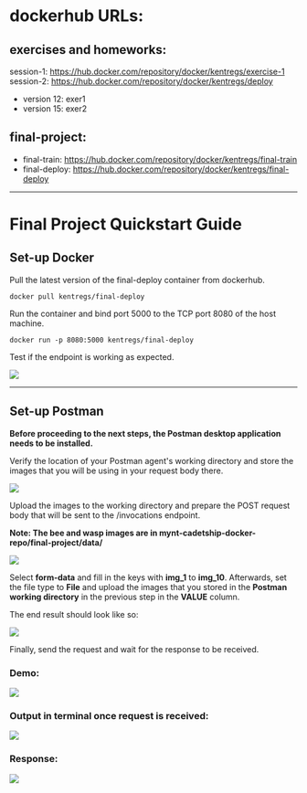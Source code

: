 # dockerhub URLs:
## exercises and homeworks:
session-1: https://hub.docker.com/repository/docker/kentregs/exercise-1  
session-2: https://hub.docker.com/repository/docker/kentregs/deploy
- version 12: exer1
- version 15: exer2
## final-project:
- final-train: https://hub.docker.com/repository/docker/kentregs/final-train
- final-deploy: https://hub.docker.com/repository/docker/kentregs/final-deploy
---
# Final Project Quickstart Guide
## Set-up Docker 
Pull the latest version of the final-deploy container from dockerhub.
```
docker pull kentregs/final-deploy
```
Run the container and bind port 5000 to the TCP port 8080 of the host machine. 
```
docker run -p 8080:5000 kentregs/final-deploy
```
Test if the endpoint is working as expected.

![](https://i.imgur.com/GdnlHqW.png)

---

## Set-up Postman 
**Before proceeding to the next steps, the Postman desktop application needs to be installed.**  

Verify the location of your Postman agent's working directory and store the images that you will be using in your request body there. 

![](https://i.imgur.com/seIQCIo.gif)

Upload the images to the working directory and prepare the POST request body that will be sent to the /invocations endpoint.  

**Note: The bee and wasp images are in mynt-cadetship-docker-repo/final-project/data/**

![](https://i.imgur.com/mCQlH2q.png)

Select **form-data** and fill in the keys with **img_1** to **img_10**. Afterwards, set the file type to **File** and upload the images that you stored in the **Postman working directory** in the previous step in the **VALUE** column.  

The end result should look like so:

![](https://i.imgur.com/0Uctzxf.png)

Finally, send the request and wait for the response to be received.  

### Demo:

![](https://i.imgur.com/xHTUeZV.gif)

### Output in terminal once request is received:

![](https://i.imgur.com/VPmo1zO.png)

### Response:
![](https://i.imgur.com/OWdkF4K.png)